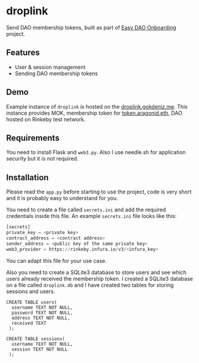 # droplink
Send DAO membership tokens, built as part of [Easy DAO Onboarding](https://github.com/gturkoglu/dao-onboarding) project.

## Features

* User & session management
* Sending DAO membership tokens

## Demo

Example instance of `droplink` is hosted on the [droplink.gokdeniz.me](https://droplink.gokdeniz.me). This instance provides MOK, membership token for [token.aragonid.eth](https://rinkeby.aragon.org/#/token.aragonid.eth), DAO hosted on Rinkeby test network.

## Requirements

You need to install Flask and `web3.py`. Also I use needle.sh for application security but it is not required.

## Installation


Please read the `app.py` before starting to use the project, code is very short and it is probably easy to understand for you.

You need to create a file called `secrets.ini` and add the required credentials inside this file. An example `secrets.ini` file looks like this:

```python
[secrets]
private_key = <private key>
contract_address = <contract address>
sender_address = <public key of the same private key>
web3_provider = https://rinkeby.infura.io/v3/<infura_key>
```

You can adapt this file for your use case.

Also you need to create a SQLite3 database to store users and see which users already received the membership token. I created a SQLite3 database on a file called `droplink.db` and I have created two tables for storing sessions and users.

```
CREATE TABLE users(
  username TEXT NOT NULL, 
  password TEXT NOT NULL, 
  address TEXT NOT NULL, 
  received TEXT
 );

CREATE TABLE sessions(
  username TEXT NOT NULL, 
  session TEXT NOT NULL
 );
```
